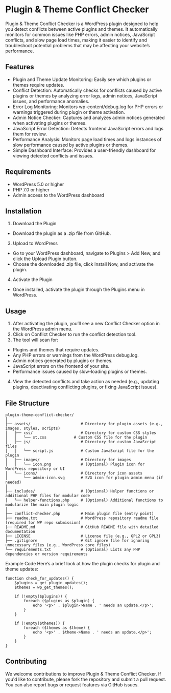 # Plugin & Theme Conflict Checker
Plugin & Theme Conflict Checker is a WordPress plugin designed to help you detect conflicts between active plugins and themes. It automatically monitors for common issues like PHP errors, admin notices, JavaScript conflicts, and slow page load times, making it easier to identify and troubleshoot potential problems that may be affecting your website’s performance.

## Features
- Plugin and Theme Update Monitoring: Easily see which plugins or themes require updates.
- Conflict Detection: Automatically checks for conflicts caused by active plugins or themes by analyzing error logs, admin notices, JavaScript issues, and performance anomalies.
- Error Log Monitoring: Monitors wp-content/debug.log for PHP errors or warnings triggered during plugin or theme activation.
- Admin Notice Checker: Captures and analyzes admin notices generated when activating plugins or themes.
- JavaScript Error Detection: Detects frontend JavaScript errors and logs them for review.
- Performance Analysis: Monitors page load times and logs instances of slow performance caused by active plugins or themes.
- Simple Dashboard Interface: Provides a user-friendly dashboard for viewing detected conflicts and issues.
## Requirements
- WordPress 5.0 or higher
- PHP 7.0 or higher
- Admin access to the WordPress dashboard
## Installation
1. Download the Plugin
  - Download the plugin as a .zip file from GitHub.
3. Upload to WordPress
  - Go to your WordPress dashboard, navigate to Plugins > Add New, and click the Upload Plugin button.
  - Choose the downloaded .zip file, click Install Now, and activate the plugin.
4. Activate the Plugin
  - Once installed, activate the plugin through the Plugins menu in WordPress.
## Usage
1. After activating the plugin, you’ll see a new Conflict Checker option in the WordPress admin menu.
2. Click on Conflict Checker to run the conflict detection tool.
3. The tool will scan for:
  - Plugins and themes that require updates.
  - Any PHP errors or warnings from the WordPress debug.log.
  - Admin notices generated by plugins or themes.
  - JavaScript errors on the frontend of your site.
  - Performance issues caused by slow-loading plugins or themes.
4. View the detected conflicts and take action as needed (e.g., updating plugins, deactivating conflicting plugins, or fixing JavaScript issues).
## File Structure
```
plugin-theme-conflict-checker/
│
├── assets/                      # Directory for plugin assets (e.g., images, styles, scripts)
│   ├── css/                     # Directory for custom CSS styles
│   │   └── st.css            # Custom CSS file for the plugin
│   ├── js/                      # Directory for custom JavaScript files
│   │   └── script.js            # Custom JavaScript file for the plugin
│   ├── images/                  # Directory for images
│   │   └── icon.png             # (Optional) Plugin icon for WordPress repository or UI
│   └── icons/                   # Directory for icon assets
│       └── admin-icon.svg       # SVG icon for plugin admin menu (if needed)
│
├── includes/                    # (Optional) Helper functions or additional PHP files for modular code
│   └── helper-functions.php     # (Optional) Additional functions to modularize the main plugin logic
│
├── conflict-checker.php         # Main plugin file (entry point)
├── readme.txt                   # WordPress repository readme file (required for WP repo submission)
├── README.md                    # GitHub README file with detailed documentation
├── LICENSE                      # License file (e.g., GPL2 or GPL3)
├── .gitignore                   # Git ignore file for ignoring unnecessary files (e.g., WordPress core files)
└── requirements.txt             # (Optional) Lists any PHP dependencies or version requirements

```
Example Code
Here’s a brief look at how the plugin checks for plugin and theme updates:
```
function check_for_updates() {
    $plugins = get_plugin_updates();
    $themes = wp_get_themes();

    if (!empty($plugins)) {
        foreach ($plugins as $plugin) {
            echo '<p>' . $plugin->Name . ' needs an update.</p>';
        }
    }

    if (!empty($themes)) {
        foreach ($themes as $theme) {
            echo '<p>' . $theme->Name . ' needs an update.</p>';
        }
    }
}
```
## Contributing
We welcome contributions to improve Plugin & Theme Conflict Checker. If you'd like to contribute, please fork the repository and submit a pull request. You can also report bugs or request features via GitHub issues.
